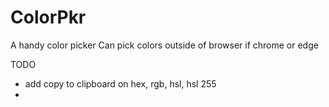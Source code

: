 
# ColorPkr

A handy color picker
Can pick colors outside of browser if chrome or edge

TODO

* add copy to clipboard on hex, rgb, hsl, hsl 255
* 